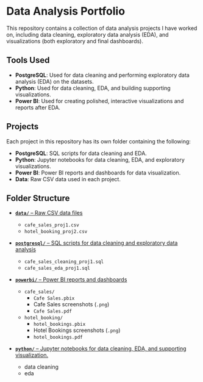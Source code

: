 # Data Analysis Portfolio

This repository contains a collection of data analysis projects I have worked on, including data cleaning, exploratory data analysis (EDA), and visualizations (both exploratory and final dashboards).

## Tools Used
- **PostgreSQL**: Used for data cleaning and performing exploratory data analysis (EDA) on the datasets.
- **Python**: Used for data cleaning, EDA, and building supporting visualizations.
- **Power BI**: Used for creating polished, interactive visualizations and reports after EDA.

## Projects
Each project in this repository has its own folder containing the following:
- **PostgreSQL**: SQL scripts for data cleaning and EDA.
- **Python**: Jupyter notebooks for data cleaning, EDA, and exploratory visualizations.
- **Power BI**: Power BI reports and dashboards for data visualization.
- **Data**: Raw CSV data used in each project.

## Folder Structure

- [**`data/`** – Raw CSV data files](https://github.com/FeaInGithub/data-analysis/tree/main/data)  
  - `cafe_sales_proj1.csv`  
  - `hotel_booking_proj2.csv`

- [**`postgresql/`** – SQL scripts for data cleaning and exploratory data analysis](https://github.com/FeaInGithub/data-analysis/tree/main/postgresql)  
  - `cafe_sales_cleaning_proj1.sql`  
  - `cafe_sales_eda_proj1.sql`

- [**`powerbi/`** – Power BI reports and dashboards](https://github.com/FeaInGithub/data-analysis/tree/main/powerbi)  
  - `cafe_sales/`  
    - `Cafe Sales.pbix`  
    - Cafe Sales screenshots (`.png`)  
    - `Cafe Sales.pdf`  
  - `hotel_booking/`  
    - `hotel_bookings.pbix`  
    - Hotel Bookings screenshots (`.png`)  
    - `hotel_bookings.pdf`
- [**`python/`** – Jupyter notebooks for data cleaning, EDA, and supporting visualization.](https://github.com/FeaInGithub/data-analysis/tree/main/python)  
  - data cleaning
  - eda
